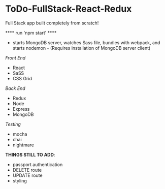 # ToDo-FullStack-React-Redux
Full Stack app built completely from scratch! 

**** run 'npm start' ****
- starts MongoDB server, watches Sass file, bundles with webpack, and starts nodemon - 
(Requires installation of MongoDB server client)


*Front End*
- React
- SaSS
- CSS Grid


*Back End*
- Redux
- Node
- Express
- MongoDB


*Testing*
- mocha
- chai
- nightmare



**THINGS STILL TO ADD**: 
- passport authentication
- DELETE route
- UPDATE route
- styling
